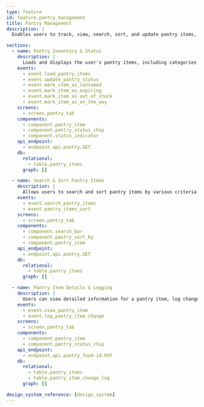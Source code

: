 ```yaml
---
type: feature
id: feature.pantry_management
title: Pantry Management
description: |
  Enables users to track, view, search, sort, and update pantry items, including quantities, expiration dates, and status. Integrates with meal reviews, meal planning, and shopping flows for real-time inventory management and pantry status updates.

sections:
  - name: Pantry Inventory & Status
    description: |
      Loads and displays the user's pantry items, including categories, quantities, expiration dates, and color-coded status indicators (Fresh, Expiring, Out of Stock, On the Way).
    events:
      - event.load_pantry_items
      - event.update_pantry_status
      - event.mark_item_as_consumed
      - event.mark_item_as_expiring
      - event.mark_item_as_out_of_stock
      - event.mark_item_as_on_the_way
    screens:
      - screen.pantry_tab
    components:
      - component.pantry_item
      - component.pantry_status_chip
      - component.status_indicator
    api_endpoint:
      - endpoint.api.pantry.GET
    db:
      relational:
        - table.pantry_items
      graph: []

  - name: Search & Sort Pantry Items
    description: |
      Allows users to search and sort pantry items by various criteria (name, category, expiration, etc.).
    events:
      - event.search_pantry_items
      - event.pantry_items_sort
    screens:
      - screen.pantry_tab
    components:
      - component.search_bar
      - component.pantry_sort_by
      - component.pantry_item
    api_endpoint:
      - endpoint.api.pantry.GET
    db:
      relational:
        - table.pantry_items
      graph: []

  - name: Pantry Item Details & Logging
    description: |
      Users can view detailed information for a pantry item, log changes (add, remove, update), and update inventory in real time. Pantry is updated after meal reviews and shopping.
    events:
      - event.view_pantry_item
      - event.log_pantry_item_change
    screens:
      - screen.pantry_tab
    components:
      - component.pantry_item
      - component.pantry_status_chip
    api_endpoint:
      - endpoint.api.pantry_food-id.PUT
    db:
      relational:
        - table.pantry_items
        - table.pantry_item_change_log
      graph: []

design_system_reference: [design_system]
---
```

